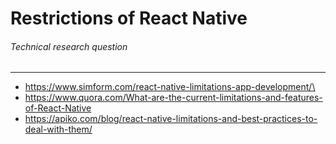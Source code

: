 # Restrictions of React Native
###### Technical research question
---

- https://www.simform.com/react-native-limitations-app-development/\
- https://www.quora.com/What-are-the-current-limitations-and-features-of-React-Native
- https://apiko.com/blog/react-native-limitations-and-best-practices-to-deal-with-them/